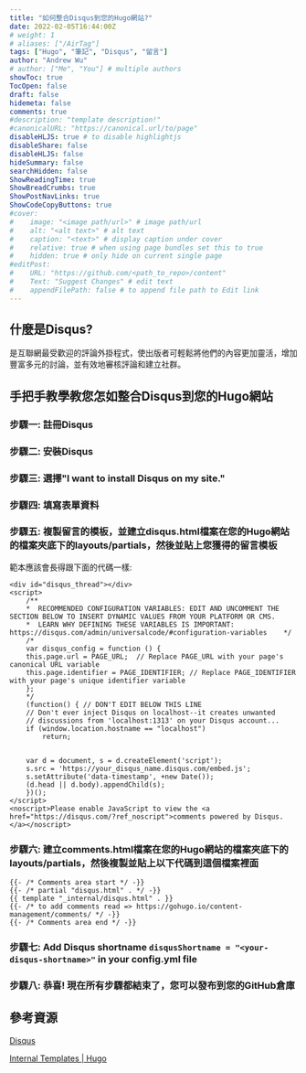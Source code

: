 ```yaml
---
title: "如何整合Disqus到您的Hugo網站?"
date: 2022-02-05T16:44:00Z
# weight: 1
# aliases: ["/AirTag"]
tags: ["Hugo", "筆記", "Disqus", "留言"]
author: "Andrew Wu"
# author: ["Me", "You"] # multiple authors
showToc: true
TocOpen: false
draft: false
hidemeta: false
comments: true
#description: "template description!"
#canonicalURL: "https://canonical.url/to/page"
disableHLJS: true # to disable highlightjs
disableShare: false
disableHLJS: false
hideSummary: false
searchHidden: false
ShowReadingTime: true
ShowBreadCrumbs: true
ShowPostNavLinks: true
ShowCodeCopyButtons: true
#cover:
#    image: "<image path/url>" # image path/url
#    alt: "<alt text>" # alt text
#    caption: "<text>" # display caption under cover
#    relative: true # when using page bundles set this to true
#    hidden: true # only hide on current single page
#editPost:
#    URL: "https://github.com/<path_to_repo>/content"
#    Text: "Suggest Changes" # edit text
#    appendFilePath: false # to append file path to Edit link
---
```

## 什麼是Disqus?

是互聯網最受歡迎的評論外掛程式，使出版者可輕鬆將他們的內容更加靈活，增加豐富多元的討論，並有效地審核評論和建立社群。

## 手把手教學教您怎如整合Disqus到您的Hugo網站

### 步驟一: 註冊Disqus

### 步驟二: 安裝Disqus

### 步驟三: 選擇"I want to install Disqus on my site."

### 步驟四: 填寫表單資料

### 步驟五: 複製留言的模板，並建立disqus.html檔案在您的Hugo網站的檔案夾底下的layouts/partials，然後並貼上您獲得的留言模板

範本應該會長得跟下面的代碼一樣:

```
<div id="disqus_thread"></div>
<script>
    /**
    *  RECOMMENDED CONFIGURATION VARIABLES: EDIT AND UNCOMMENT THE SECTION BELOW TO INSERT DYNAMIC VALUES FROM YOUR PLATFORM OR CMS.
    *  LEARN WHY DEFINING THESE VARIABLES IS IMPORTANT: https://disqus.com/admin/universalcode/#configuration-variables    */
    /*
    var disqus_config = function () {
    this.page.url = PAGE_URL;  // Replace PAGE_URL with your page's canonical URL variable
    this.page.identifier = PAGE_IDENTIFIER; // Replace PAGE_IDENTIFIER with your page's unique identifier variable
    };
    */
    (function() { // DON'T EDIT BELOW THIS LINE
    // Don't ever inject Disqus on localhost--it creates unwanted
    // discussions from 'localhost:1313' on your Disqus account...
    if (window.location.hostname == "localhost")
        return;


    var d = document, s = d.createElement('script');
    s.src = 'https://your_disqus_name.disqus.com/embed.js';
    s.setAttribute('data-timestamp', +new Date());
    (d.head || d.body).appendChild(s);
    })();
</script>
<noscript>Please enable JavaScript to view the <a href="https://disqus.com/?ref_noscript">comments powered by Disqus.</a></noscript>
```

### 步驟六: 建立comments.html檔案在您的Hugo網站的檔案夾底下的layouts/partials，然後複製並貼上以下代碼到這個檔案裡面

```
{{- /* Comments area start */ -}}
{{- /* partial "disqus.html" . */ -}}
{{ template "_internal/disqus.html" . }}
{{- /* to add comments read => https://gohugo.io/content-management/comments/ */ -}}
{{- /* Comments area end */ -}}
```

### 步驟七: Add Disqus shortname `disqusShortname = "<your-disqus-shortname>"` in your config.yml file

### 步驟八: 恭喜! 現在所有步驟都結束了，您可以發布到您的GitHub倉庫

## 參考資源

[Disqus](https://disqus.com)

[Internal Templates | Hugo](https://gohugo.io/templates/internal/)